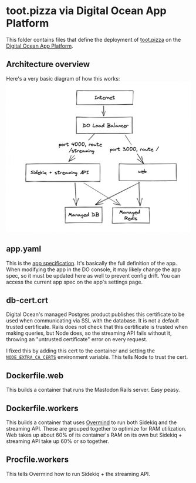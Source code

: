 # toot.pizza via Digital Ocean App Platform
This folder contains files that define the deployment of [toot.pizza](https://toot.pizza) on the [Digital Ocean App Platform](https://www.digitalocean.com/products/app-platform).

## Architecture overview
Here's a very basic diagram of how this works:
![](arch.png)

## app.yaml
This is the [app specification](https://docs.digitalocean.com/products/app-platform/reference/app-spec/). It's basically the full definition of the app. When modifying the app in the DO console, it may likely change the app spec, so it must be updated here as well to prevent config drift. You can access the current app spec on the app's settings page.

## db-cert.crt
Digital Ocean's managed Postgres product publishes this certificate to be used when communicating via SSL with the database. It is not a default trusted certificate. Rails does not check that this certificate is trusted when making queries, but Node does, so the streaming API fails without it, throwing an "untrusted certificate" error on every request.

I fixed this by adding this cert to the container and setting the [`NODE_EXTRA_CA_CERTS`](https://nodejs.org/api/cli.html#node_extra_ca_certsfile) environment variable. This tells Node to trust the cert.

## Dockerfile.web
This builds a container that runs the Mastodon Rails server. Easy peasy.

## Dockerfile.workers
This builds a container that uses [Overmind](https://github.com/DarthSim/overmind) to run both Sidekiq and the streaming API. These are grouped together to optimize for RAM utilization. Web takes up about 60% of its container's RAM on its own but Sidekiq + streaming API take up 60% or so together.

## Procfile.workers
This tells Overmind how to run Sidekiq + the streaming API.
